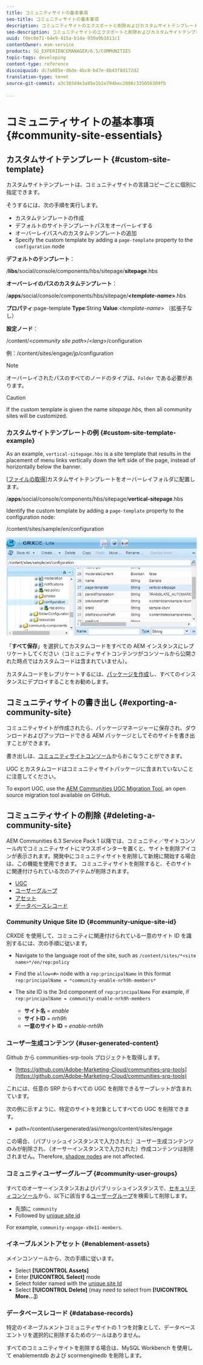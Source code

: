 ```yaml
---
title: コミュニティサイトの基本事項
seo-title: コミュニティサイトの基本事項
description: コミュニティサイトのエクスポートと削除およびカスタムサイトテンプレートの作成
seo-description: コミュニティサイトのエクスポートと削除およびカスタムサイトテンプレートの作成
uuid: f0ec0e71-64e9-415a-b14a-939a9b1611c1
contentOwner: msm-service
products: SG_EXPERIENCEMANAGER/6.5/COMMUNITIES
topic-tags: developing
content-type: reference
discoiquuid: dc7a085e-d6de-4bc8-bd7e-6b43f8d172d2
translation-type: tm+mt
source-git-commit: a3c303d4e3a85e1b2e794bec2006c335056309fb

---
```



# コミュニティサイトの基本事項 {#community-site-essentials}

## カスタムサイトテンプレート {#custom-site-template}

カスタムサイトテンプレートは、コミュニティサイトの言語コピーごとに個別に指定できます。

そうするには、次の手順を実行します。

* カスタムテンプレートの作成
* デフォルトのサイトテンプレートパスをオーバーレイする
* オーバーレイパスへのカスタムテンプレートの追加
* Specify the custom template by adding a `page-template` property to the `configuration` node

**デフォルトのテンプレート**：

/**libs**/social/console/components/hbs/sitepage/**sitepage**.hbs

**オーバーレイのパスのカスタムテンプレート**：

/**apps**/social/console/components/hbs/sitepage/**&lt;*template-name*>**.hbs

**プロパティ**:page-template **Type**:String **Value**:&lt;*template-name*> （拡張子なし）

**設定ノード**：

/content/&lt;*community site path*>/&lt;*lang*>/configuration

例：/content/sites/engage/jp/configuration

>[!NOTE]
>
>オーバーレイされたパスのすべてのノードのタイプは、`Folder` である必要があります。

>[!CAUTION]
>
>If the custom template is given the name *sitepage.hbs,* then all community sites will be customized.

### カスタムサイトテンプレートの例 {#custom-site-template-example}

As an example, `vertical-sitepage.hbs` is a site template that results in the placement of menu links vertically down the left side of the page, instead of horizontally below the banner.

[[ファイルの取得](assets/vertical-sitepage.hbs)]カスタムサイトテンプレートをオーバーレイフォルダに配置します。

/**apps**/social/console/components/hbs/sitepage/**vertical-sitepage**.hbs

Identify the custom template by adding a `page-template` property to the configuration node:

/content/sites/sample/en/configuration

![chlimage_1-80](assets/chlimage_1-80.png)

「**すべて保存**」を選択してカスタムコードをすべての AEM インスタンスにレプリケートしてください（コミュニティサイトコンテンツがコンソールから公開された時点ではカスタムコードは含まれていません）。

カスタムコードをレプリケートするには、[パッケージを作成](../../help/sites-administering/package-manager.md#creating-a-new-package)し、すべてのインスタンスにデプロイすることをお勧めします。

## コミュニティサイトの書き出し {#exporting-a-community-site}

コミュニティサイトが作成されたら、パッケージマネージャーに保存され、ダウンロードおよびアップロードできる AEM パッケージとしてそのサイトを書き出すことができます。

書き出しは、[コミュニティサイトコンソール](sites-console.md#exporting-the-site)からおこなうことができます。

UGC とカスタムコードはコミュニティサイトパッケージに含まれていないことに注意してください。

To export UGC, use the [AEM Communities UGC Migration Tool](https://github.com/Adobe-Marketing-Cloud/communities-ugc-migration), an open source migration tool available on GitHub.

## コミュニティサイトの削除 {#deleting-a-community-site}

AEM Communities 6.3 Service Pack 1 以降では、コミュニティ／サイトコンソール内でコミュニティサイトにマウスポインターを置くと、サイトを削除アイコンが表示されます。開発中にコミュニティサイトを削除して新規に開始する場合は、この機能を使用できます。 コミュニティサイトを削除すると、そのサイトに関連付けられている次のアイテムが削除されます。

* [UGC](#user-generated-content)
* [ユーザーグループ](#community-user-groups)
* [アセット](#enablement-assets)
* [データベースレコード](#database-records)

### Community Unique Site ID {#community-unique-site-id}

CRXDE を使用して、コミュニティに関連付けられている一意のサイト ID を識別するには、次の手順に従います。

* Navigate to the language root of the site, such as `/content/sites/*<site name>*/en/rep:policy`

* Find the `allow<#>` node with a `rep:principalName` in this format `rep:principalName = *community-enable-nrh9h-members*`

* The site ID is the 3rd component of `rep:principalName`
For example, if `rep:principalName = community-enable-nrh9h-members`

   * **サイト名** = *enable*
   * **サイトID** = *nrh9h*
   * **一意のサイト ID** = *enable-nrh9h*

### ユーザー生成コンテンツ {#user-generated-content}

Github から communities-srp-tools プロジェクトを取得します。

* [https://github.com/Adobe-Marketing-Cloud/communities-srp-tools](https://github.com/Adobe-Marketing-Cloud/communities-srp-tools)

これには、任意の SRP からすべての UGC を削除できるサーブレットが含まれています。

次の例に示すように、特定のサイトを対象としてすべての UGC を削除できます。

* path=/content/usergenerated/asi/mongo/content/sites/engage

この場合、（パブリッシュインスタンスで入力された）ユーザー生成コンテンツのみが削除され、（オーサーインスタンスで入力された）作成コンテンツは削除されません。Therefore, [shadow nodes](srp.md#shadownodes) are not affected.

### コミュニティユーザーグループ {#community-user-groups}

すべてのオーサーインスタンスおよびパブリッシュインスタンスで、[セキュリティコンソール](../../help/sites-administering/security.md)から、以下に該当する[ユーザーグループ](users.md)を検索して削除します。

* 先頭に `community`
* Followed by [unique site id](#community-unique-site-id)

For example, `community-engage-x0e11-members`.

### イネーブルメントアセット {#enablement-assets}

メインコンソールから、次の手順に従います。

* Select **[!UICONTROL Assets]**
* Enter **[!UICONTROL Select]** mode
* Select folder named with the [unique site Id](#community-unique-site-id)
* Select **[!UICONTROL Delete]** (may need to select from **[!UICONTROL More...]**)

### データベースレコード {#database-records}

特定のイネーブルメントコミュニティサイトの 1 つを対象として、データベースエントリを選択的に削除するためのツールはありません。

すべてのコミュニティサイトを削除する場合は、MySQL Workbench を使用して enablementdb および scormenginedb を削除します。
